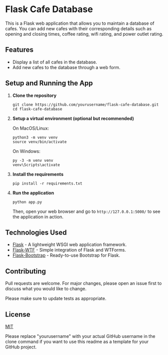 # Flask Cafe Database

This is a Flask web application that allows you to maintain a database of cafes. You can add new cafes with their corresponding details such as opening and closing times, coffee rating, wifi rating, and power outlet rating.

## Features

- Display a list of all cafes in the database.
- Add new cafes to the database through a web form.

## Setup and Running the App

1. **Clone the repository**

   ```
   git clone https://github.com/yourusername/flask-cafe-database.git
   cd flask-cafe-database
   ```

2. **Setup a virtual environment (optional but recommended)**

   On MacOS/Linux:
   ```
   python3 -m venv venv
   source venv/bin/activate
   ```
   On Windows:
   ```
   py -3 -m venv venv
   venv\Scripts\activate
   ```

3. **Install the requirements**

   ```
   pip install -r requirements.txt
   ```

4. **Run the application**

   ```
   python app.py
   ```

   Then, open your web browser and go to `http://127.0.0.1:5000/` to see the application in action.

## Technologies Used

- [Flask](https://flask.palletsprojects.com/en/2.1.x/) - A lightweight WSGI web application framework.
- [Flask-WTF](https://flask-wtf.readthedocs.io/en/stable/) - Simple integration of Flask and WTForms.
- [Flask-Bootstrap](https://flask-bootstrap.readthedocs.io/en/latest/) - Ready-to-use Bootstrap for Flask.

## Contributing

Pull requests are welcome. For major changes, please open an issue first to discuss what you would like to change.

Please make sure to update tests as appropriate.

## License

[MIT](https://choosealicense.com/licenses/mit/)

Please replace "yourusername" with your actual GitHub username in the clone command if you want to use this readme as a template for your GitHub project.
